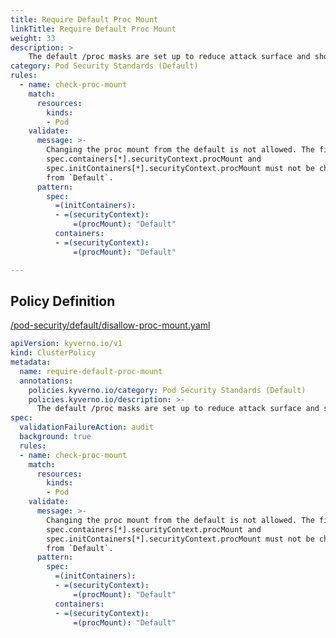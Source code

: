 ```yaml
---
title: Require Default Proc Mount
linkTitle: Require Default Proc Mount
weight: 33
description: >
    The default /proc masks are set up to reduce attack surface and should be required.
category: Pod Security Standards (Default)
rules:
  - name: check-proc-mount
    match:
      resources:
        kinds:
        - Pod
    validate:
      message: >-
        Changing the proc mount from the default is not allowed. The fields
        spec.containers[*].securityContext.procMount and
        spec.initContainers[*].securityContext.procMount must not be changed 
        from `Default`.
      pattern:
        spec:
          =(initContainers):
          - =(securityContext):
              =(procMount): "Default"
          containers:
          - =(securityContext):
              =(procMount): "Default"

---
```


## Policy Definition
<a href="https://github.com/kyverno/policies/raw/main//pod-security/default/disallow-proc-mount.yaml" target="-blank">/pod-security/default/disallow-proc-mount.yaml</a>

```yaml
apiVersion: kyverno.io/v1
kind: ClusterPolicy
metadata:
  name: require-default-proc-mount
  annotations:
    policies.kyverno.io/category: Pod Security Standards (Default)
    policies.kyverno.io/description: >-
      The default /proc masks are set up to reduce attack surface and should be required.
spec:
  validationFailureAction: audit
  background: true
  rules:
  - name: check-proc-mount
    match:
      resources:
        kinds:
        - Pod
    validate:
      message: >-
        Changing the proc mount from the default is not allowed. The fields
        spec.containers[*].securityContext.procMount and
        spec.initContainers[*].securityContext.procMount must not be changed 
        from `Default`.
      pattern:
        spec:
          =(initContainers):
          - =(securityContext):
              =(procMount): "Default"
          containers:
          - =(securityContext):
              =(procMount): "Default"

```
